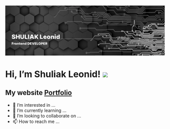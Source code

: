 ![Shuliak Leonid](https://github.com/shuliakleonid/rsschool-cv/blob/master/Name.png "Shuliak Leonid")

#  Hi, I’m Shuliak Leonid!  <img src="https://media.giphy.com/media/hvRJCLFzcasrR4ia7z/giphy.gif" width="50px">

 ## My website [Portfolio](https://shuliakleonid.github.io/Portfolio/)
 
 
- 👀 I’m interested in ...
- 🌱 I’m currently learning ...
- 💞️ I’m looking to collaborate on ...
- 📫 How to reach me ...

<!---
shuliakleonid/shuliakleonid is a ✨ special ✨ repository because its `README.md` (this file) appears on your GitHub profile.
You can click the Preview link to take a look at your changes.
--->
